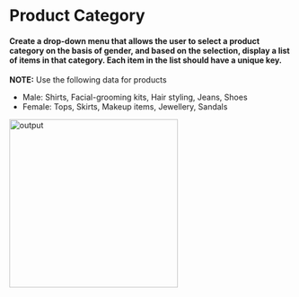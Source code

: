 # Product Category

#### Create a drop-down menu that allows the user to select a product category on the basis of gender, and based on the selection, display a list of items in that category. Each item in the list should have a unique key.

**NOTE:** Use the following data for products 
- Male: Shirts, Facial-grooming kits, Hair styling, Jeans, Shoes
- Female: Tops, Skirts, Makeup items, Jewellery, Sandals

<img alt='output' src='https://storage.googleapis.com/acciojob-open-file-collections/product-category.gif' height='300px'/>
